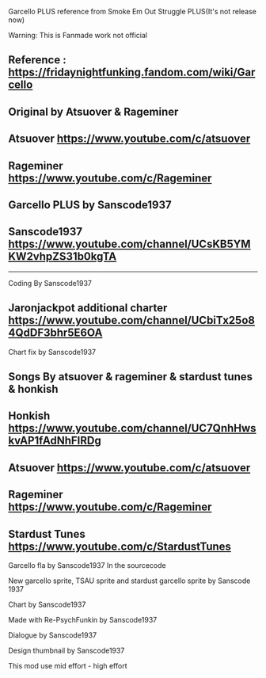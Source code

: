 Garcello PLUS reference from Smoke Em Out Struggle PLUS(It's not release now)

Warning: This is Fanmade work not official

Reference : https://fridaynightfunking.fandom.com/wiki/Garcello
--------------------------------------------------------

Original by Atsuover & Rageminer
--------------------------------
Atsuover https://www.youtube.com/c/atsuover
--------------------------------------------------------

Rageminer https://www.youtube.com/c/Rageminer
--------------------------------------------------------

Garcello PLUS by Sanscode1937
-----------------------------

Sanscode1937 https://www.youtube.com/channel/UCsKB5YMKW2vhpZS31b0kgTA
--------------------------------------------------------

-----------------------------

Coding By Sanscode1937

Jaronjackpot additional charter https://www.youtube.com/channel/UCbiTx25o84QdDF3bhr5E6OA
--------------------------------------------------------

Chart fix by Sanscode1937

Songs By atsuover & rageminer & stardust tunes & honkish
--------------------------------------------------------
Honkish https://www.youtube.com/channel/UC7QnhHwskvAP1fAdNhFIRDg
--------------------------------------------------------

Atsuover https://www.youtube.com/c/atsuover
--------------------------------------------------------

Rageminer https://www.youtube.com/c/Rageminer
--------------------------------------------------------

Stardust Tunes https://www.youtube.com/c/StardustTunes
--------------------------------------------------------

Garcello fla by Sanscode1937 In the sourcecode

New garcello sprite, TSAU sprite and stardust garcello sprite by Sanscode 1937

Chart by Sanscode1937

Made with Re-PsychFunkin by Sanscode1937

Dialogue by Sanscode1937

Design thumbnail by Sanscode1937

This mod use mid effort - high effort
